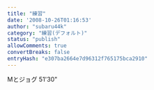 ```yaml
---
title: "練習"
date: '2008-10-26T01:16:53'
author: "subaru44k"
category: "練習(デフォルト)"
status: "publish"
allowComments: true
convertBreaks: false
entryHash: "e307ba2664e7d96312f765175bca2910"
---
```

Mとジョグ
51'30"
